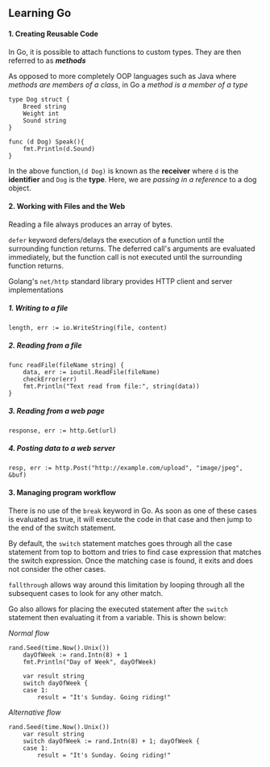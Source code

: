 ## Learning Go

#### 1. Creating Reusable Code

In Go, it is possible to attach functions to custom types. They are then referred to as _**methods**_

As opposed to more completely OOP languages such as Java where _methods are members of a class_, in Go a _method is a
member of a type_

```
type Dog struct {
	Breed string
	Weight int
	Sound string
}

func (d Dog) Speak(){
	fmt.Println(d.Sound)
}
```

In the above function,`(d Dog)` is known as the **receiver** where `d` is the **identifier** and `Dog` is the **type**.
Here, we are _passing in a reference_ to a dog object.

#### 2. Working with Files and the Web

Reading a file always produces an array of bytes.

`defer` keyword defers/delays the execution of a function until the surrounding function returns. The deferred call's
arguments are evaluated immediately, but the function call is not executed until the surrounding function returns.

Golang's `net/http` standard library provides HTTP client and server implementations

##### 1. Writing to a file

```
length, err := io.WriteString(file, content)
```

##### 2. Reading from a file

```
func readFile(fileName string) {
	data, err := ioutil.ReadFile(fileName)
	checkError(err)
	fmt.Println("Text read from file:", string(data))
}
```

##### 3. Reading from a web page

```
response, err := http.Get(url)
```

##### 4. Posting data to a web server

```
resp, err := http.Post("http://example.com/upload", "image/jpeg", &buf)
```

#### 3. Managing program workflow

There is no use of the `break` keyword in Go. As soon as one of these cases is evaluated as true, it will execute the
code in that case and then jump to the end of the switch statement.

By default, the `switch` statement matches goes through all the case statement from top to bottom and tries to find case
expression that matches the switch expression. Once the matching case is found, it exits and does not consider the other
cases.

`fallthrough` allows way around this limitation by looping through all the subsequent cases to look for any other match.

Go also allows for placing the executed statement after the `switch` statement then evaluating it from a variable. This
is shown below:

_Normal flow_

```
rand.Seed(time.Now().Unix())
	dayOfWeek := rand.Intn(8) + 1
	fmt.Println("Day of Week", dayOfWeek)

	var result string
	switch dayOfWeek {
	case 1:
		result = "It's Sunday. Going riding!"
```

_Alternative flow_
```
rand.Seed(time.Now().Unix())
	var result string
	switch dayOfWeek := rand.Intn(8) + 1; dayOfWeek {
	case 1:
		result = "It's Sunday. Going riding!"
```